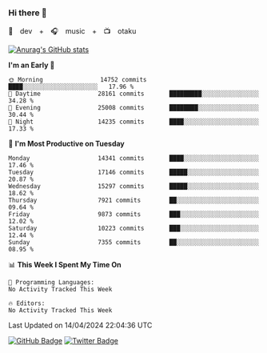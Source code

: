 ### Hi there 👋

🚀　dev　+　🎧　music　+　📺　otaku


[![Anurag's GitHub stats](https://github-readme-stats.vercel.app/api?username=koheitasaka&count_private=true&show_icons=true&theme=monokai)](https://github.com/koheitasaka/github-readme-stats)

<!--START_SECTION:waka-->
**I'm an Early 🐤** 

```text
🌞 Morning                14752 commits       ████░░░░░░░░░░░░░░░░░░░░░   17.96 % 
🌆 Daytime                28161 commits       █████████░░░░░░░░░░░░░░░░   34.28 % 
🌃 Evening                25008 commits       ████████░░░░░░░░░░░░░░░░░   30.44 % 
🌙 Night                  14235 commits       ████░░░░░░░░░░░░░░░░░░░░░   17.33 % 
```
📅 **I'm Most Productive on Tuesday** 

```text
Monday                   14341 commits       ████░░░░░░░░░░░░░░░░░░░░░   17.46 % 
Tuesday                  17146 commits       █████░░░░░░░░░░░░░░░░░░░░   20.87 % 
Wednesday                15297 commits       █████░░░░░░░░░░░░░░░░░░░░   18.62 % 
Thursday                 7921 commits        ██░░░░░░░░░░░░░░░░░░░░░░░   09.64 % 
Friday                   9873 commits        ███░░░░░░░░░░░░░░░░░░░░░░   12.02 % 
Saturday                 10223 commits       ███░░░░░░░░░░░░░░░░░░░░░░   12.44 % 
Sunday                   7355 commits        ██░░░░░░░░░░░░░░░░░░░░░░░   08.95 % 
```


📊 **This Week I Spent My Time On** 

```text
💬 Programming Languages: 
No Activity Tracked This Week

🔥 Editors: 
No Activity Tracked This Week
```


 Last Updated on 14/04/2024 22:04:36 UTC
<!--END_SECTION:waka-->

[![GitHub Badge](https://img.shields.io/badge/GitHub-100000?style=for-the-badge&logo=github&logoColor=white)](https://github.com/koheitasaka)
[![Twitter Badge](https://img.shields.io/badge/Twitter-1DA1F2?style=for-the-badge&logo=twitter&logoColor=white)](https://twitter.com/sleep_asleep_)
